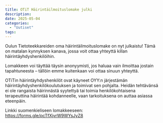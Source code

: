 ```yaml
---
title: OTiT Häirintäilmoituslomake julki  
description:
date: 2025-05-04
categories:
  - "Uutiset"
tags:
---
```


Oulun Tietoteekkareiden oma häirintäilmoituslomake on nyt julkaistu! Tämä on matalan
kynnyksen kanava, jossa voit ottaa yhteyttä killan häirintäyhdyshenkilöihin.  

Lomakkeen voi täyttää täysin anonyymisti, jos haluaa vain ilmoittaa jostain tapahtuneesta –
tällöin emme kuitenkaan voi ottaa sinuun yhteyttä.  

OTiTin häirintäyhdyshenkilöt ovat käyneet OYY:n järjestämän häirintäyhdyshenkilökoulutuksen
ja toimivat sen pohjalta. Heidän tehtävänsä ei ole rangaista häirinnästä syytettyä tai toimia
henkilökohtaisena terapeuttina häirintää kohdanneelle, vaan tarkoituksena on auttaa asiassa
eteenpäin.  

Linkki suomenkieliseen lomakkeeseen: https://forms.gle/pcTfXjvrW9WYsJyZ8  
